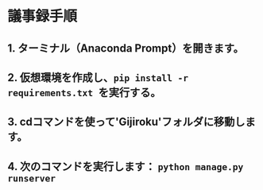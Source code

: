 # 議事録手順

## 1. ターミナル（Anaconda Prompt）を開きます。
## 2. 仮想環境を作成し、`pip install -r requirements.txt `を実行する。
## 3. cdコマンドを使って'Gijiroku'フォルダに移動します。 
## 4. 次のコマンドを実行します： `python manage.py runserver`
